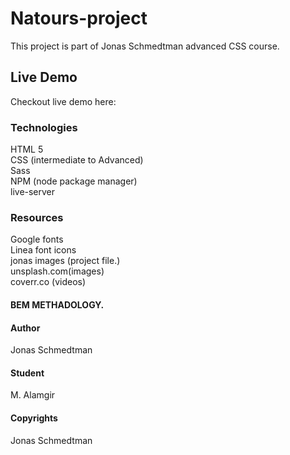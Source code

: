 # Natours-project
This project is part of Jonas Schmedtman advanced CSS course.<br/>
## Live Demo
Checkout live demo here:
### Technologies
HTML 5<br/>
CSS (intermediate to Advanced)<br/>
Sass<br/>
NPM (node package manager)<br/>
live-server<br/>
### Resources
Google fonts<br/>
Linea font icons<br />
jonas images (project file.)<br/>
unsplash.com(images)<br/>
coverr.co (videos)<br />

#### BEM METHADOLOGY.
#### Author
Jonas Schmedtman
#### Student
M. Alamgir

#### Copyrights
Jonas Schmedtman
